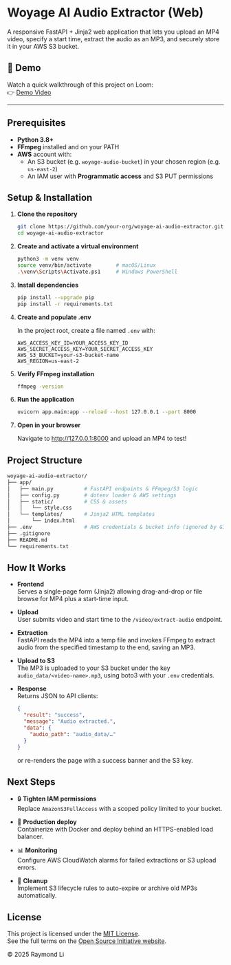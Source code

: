 # Woyage AI Audio Extractor (Web)

A responsive FastAPI + Jinja2 web application that lets you upload an MP4 video, specify a start time, extract the audio as an MP3, and securely store it in your AWS S3 bucket.

## 🎥 Demo

Watch a quick walkthrough of this project on Loom:  
👉 [Demo Video](https://www.loom.com/share/7501683938994f5c81585a28aef1c0ee?sid=a2bd5373-34c4-49cd-a0f2-4206b6f06a3c)

---

## Prerequisites

- **Python 3.8+**  
- **FFmpeg** installed and on your PATH  
- **AWS** account with:  
  - An S3 bucket (e.g. `woyage-audio-bucket`) in your chosen region (e.g. `us-east-2`)  
  - An IAM user with **Programmatic access** and S3 PUT permissions  

## Setup & Installation

1. **Clone the repository**  
   ```bash
   git clone https://github.com/your-org/woyage-ai-audio-extractor.git
   cd woyage-ai-audio-extractor

2. **Create and activate a virtual environment**
   ```bash
   python3 -m venv venv
   source venv/bin/activate        # macOS/Linux
   .\venv\Scripts\Activate.ps1     # Windows PowerShell

3. **Install dependencies**
   ```bash
   pip install --upgrade pip
   pip install -r requirements.txt

4. **Create and populate .env**

   In the project root, create a file named `.env` with:
   ```dotenv
   AWS_ACCESS_KEY_ID=YOUR_ACCESS_KEY_ID
   AWS_SECRET_ACCESS_KEY=YOUR_SECRET_ACCESS_KEY
   AWS_S3_BUCKET=your-s3-bucket-name
   AWS_REGION=us-east-2
   ```
5. **Verify FFmpeg installation**
   ```bash
   ffmpeg -version

6. **Run the application**
   ```bash
   uvicorn app.main:app --reload --host 127.0.0.1 --port 8000

7. **Open in your browser**

   Navigate to http://127.0.0.1:8000 and upload an MP4 to test!

## Project Structure
   ```bash
   woyage-ai-audio-extractor/
├── app/
│   ├── main.py          # FastAPI endpoints & FFmpeg/S3 logic
│   ├── config.py        # dotenv loader & AWS settings
│   ├── static/          # CSS & assets
│   │   └── style.css
│   └── templates/       # Jinja2 HTML templates
│       └── index.html
├── .env                 # AWS credentials & bucket info (ignored by Git)
├── .gitignore
├── README.md
└── requirements.txt
   ```
## How It Works

- **Frontend**  
  Serves a single‐page form (Jinja2) allowing drag-and-drop or file browse for MP4 plus a start-time input.

- **Upload**  
  User submits video and start time to the `/video/extract-audio` endpoint.

- **Extraction**  
  FastAPI reads the MP4 into a temp file and invokes FFmpeg to extract audio from the specified timestamp to the end, saving an MP3.

- **Upload to S3**  
  The MP3 is uploaded to your S3 bucket under the key `audio_data/<video-name>.mp3`, using boto3 with your `.env` credentials.

- **Response**  
  Returns JSON to API clients:
  ```json
  {
    "result": "success",
    "message": "Audio extracted.",
    "data": {
      "audio_path": "audio_data/…"
    }
  }
  ```
  or re-renders the page with a success banner and the S3 key.

## Next Steps

- 🔒 **Tighten IAM permissions**  
  Replace `AmazonS3FullAccess` with a scoped policy limited to your bucket.

- 🚀 **Production deploy**  
  Containerize with Docker and deploy behind an HTTPS-enabled load balancer.

- 📊 **Monitoring**  
  Configure AWS CloudWatch alarms for failed extractions or S3 upload errors.

- 🧹 **Cleanup**  
  Implement S3 lifecycle rules to auto-expire or archive old MP3s automatically.

## License

This project is licensed under the [MIT License](https://opensource.org/licenses/MIT).  
See the full terms on the [Open Source Initiative website](https://opensource.org/licenses/MIT).  

© 2025 Raymond Li
